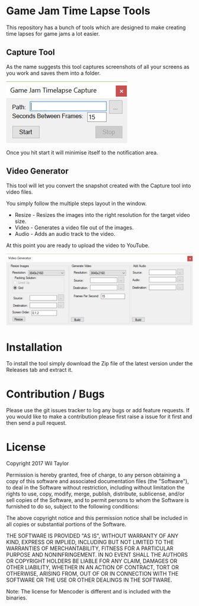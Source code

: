 # Game Jam Time Lapse Tools
This repository has a bunch of tools which are designed to make creating time lapses for game jams a lot easier.

## Capture Tool
As the name suggests this tool captures screenshots of all your screens as you work and saves them into a folder.

![Capture Tool](docs/images/capturetool.png)

Once you hit start it will minimise itself to the notification area.

## Video Generator

This tool will let you convert the snapshot created with the Capture tool into video files.

You simply follow the multiple steps layout in the window. 

* Resize - Resizes the images into the right resolution for the target video size.
* Video - Generates a video file out of the images.
* Audio - Adds an audio track to the video.

At this point you are ready to upload the video to YouTube.

![Video Generator](docs/images/videogenerator.png)

# Installation
To install the tool simply download the Zip file of the latest version under the Releases tab and extract it.

# Contribution / Bugs
Please use the git issues tracker to log any bugs or add feature requests.
If you would like to make a contribution please first raise a issue for it first and then send a pull request.

# License

Copyright 2017 Wil Taylor

Permission is hereby granted, free of charge, to any person obtaining a copy of this software and associated documentation files (the "Software"), to deal in the Software without restriction, including without limitation the rights to use, copy, modify, merge, publish, distribute, sublicense, and/or sell copies of the Software, and to permit persons to whom the Software is furnished to do so, subject to the following conditions:

The above copyright notice and this permission notice shall be included in all copies or substantial portions of the Software.

THE SOFTWARE IS PROVIDED "AS IS", WITHOUT WARRANTY OF ANY KIND, EXPRESS OR IMPLIED, INCLUDING BUT NOT LIMITED TO THE WARRANTIES OF MERCHANTABILITY, FITNESS FOR A PARTICULAR PURPOSE AND NONINFRINGEMENT. IN NO EVENT SHALL THE AUTHORS OR COPYRIGHT HOLDERS BE LIABLE FOR ANY CLAIM, DAMAGES OR OTHER LIABILITY, WHETHER IN AN ACTION OF CONTRACT, TORT OR OTHERWISE, ARISING FROM, OUT OF OR IN CONNECTION WITH THE SOFTWARE OR THE USE OR OTHER DEALINGS IN THE SOFTWARE.

Note: The license for Mencoder is different and is included with the binaries.